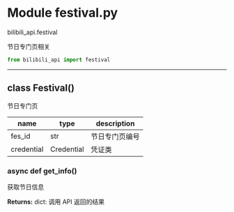 # Module festival.py


bilibili_api.festival

节日专门页相关


``` python
from bilibili_api import festival
```

---

## class Festival()

节日专门页


| name | type | description |
| - | - | - |
| fes_id | str | 节日专门页编号 |
| credential | Credential | 凭证类 |


### async def get_info()

获取节日信息



**Returns:** dict: 调用 API 返回的结果




